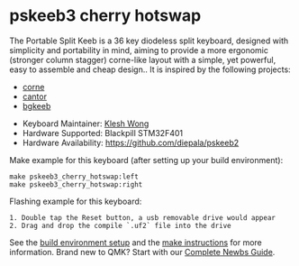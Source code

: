 # pskeeb3 cherry hotswap

The Portable Split Keeb is a 36 key diodeless split keyboard, designed with simplicity and portability in mind, aiming to provide a more ergonomic (stronger column stagger) corne-like layout with a simple, yet powerful, easy to assemble and cheap design.. It is inspired by the following projects:

 - [corne](https://github.com/foostan/crkbd)
 - [cantor](https://github.com/diepala/cantor)
 - [bgkeeb](https://github.com/sadekbaroudi/bgkeeb)


* Keyboard Maintainer: [Klesh Wong](https://github.com/klesh)
* Hardware Supported: Blackpill STM32F401
* Hardware Availability: https://github.com/diepala/pskeeb2

Make example for this keyboard (after setting up your build environment):

    make pskeeb3_cherry_hotswap:left
    make pskeeb3_cherry_hotswap:right

Flashing example for this keyboard:

    1. Double tap the Reset button, a usb removable drive would appear
    2. Drag and drop the compile `.uf2` file into the drive


See the [build environment setup](https://docs.qmk.fm/#/getting_started_build_tools) and the [make instructions](https://docs.qmk.fm/#/getting_started_make_guide) for more information. Brand new to QMK? Start with our [Complete Newbs Guide](https://docs.qmk.fm/#/newbs).
